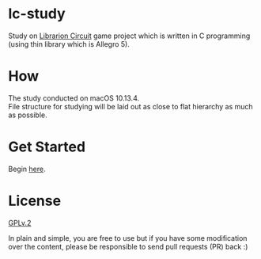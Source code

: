 # lc-study

Study on [Librarion Circuit](https://github.com/linleyh/liberation-circuit/) game project which is written in C programming (using thin library which is Allegro 5).

# How

The study conducted on macOS 10.13.4.  
File structure for studying will be laid out as close to flat hierarchy as much as possible.

# Get Started

Begin [here](main.md).

# License
[GPLv.2](https://github.com/haxpor/dodlc-study/blob/master/LICENSE)

In plain and simple, you are free to use but if you have some modification over the content, please be responsible to send pull requests (PR) back :)
